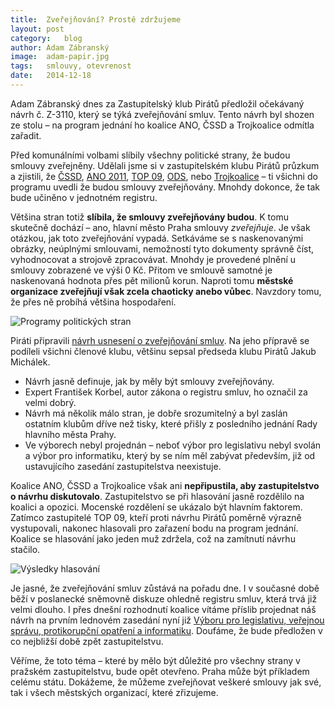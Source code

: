 ```yaml
---
title:	Zveřejňování? Prostě zdržujeme
layout:	post
category:	blog
author:	Adam Zábranský
image:	adam-papir.jpg
tags:	smlouvy, otevrenost
date:	2014-12-18
---
```


Adam Zábranský dnes za Zastupitelský klub Pirátů předložil očekávaný návrh č. Z-3110, který se týká zveřejňování smluv. Tento návrh byl shozen ze stolu – na program jednání ho koalice ANO, ČSSD a Trojkoalice odmítla zařadit.

Před komunálními volbami slíbily všechny politické strany, že budou smlouvy zveřejněny. Udělali jsme si v zastupitelském klubu Pirátů průzkum a zjistili, že [ČSSD](http://prazsky.cssd.cz/10825-VOLEBNI_PROGRAM__.pdf), [ANO 2011](http://www.anobudelip.cz/cs/volby/program-pro-prahu/), [TOP 09](http://www.top09.cz/files/soubory/volebni-program-top-09-pro-prahu_226.pdf), [ODS](http://www.ods.cz/media/reading/program-ods-zhmp-2014[1].pdf), nebo [Trojkoalice](http://www.trojkoalice.cz/wp-content/uploads/volebni_program_01.pdf) – ti všichni do programu uvedli že budou smlouvy zveřejňovány. Mnohdy dokonce, že tak bude učiněno v jednotném registru. 

Většina stran totiž **slíbila, že smlouvy zveřejňovány budou**. K tomu skutečně dochází – ano, hlavní město Praha smlouvy *zveřejňuje*. Je však otázkou, jak toto zveřejňování vypadá. Setkáváme se s naskenovanými obrázky, neúplnými smlouvami, nemožností tyto dokumenty správně číst, vyhodnocovat a strojově zpracovávat. Mnohdy je provedené plnění u smlouvy zobrazené ve výši 0 Kč. Přitom ve smlouvě samotné je naskenovaná hodnota přes pět milionů korun. Naproti tomu **městské organizace zveřejňují však zcela chaoticky anebo vůbec**. Navzdory tomu, že přes ně probíhá většina hospodaření.

![Programy politických stran](/assets/images/blog/programy-zverejnovani.png "Programy politických stran Trojkoalice, ČSSD a ANO")

Piráti připravili [návrh usnesení o zveřejňování smluv](/assets/static/3110.pdf). Na jeho přípravě se podíleli všichni členové klubu, většinu sepsal předseda klubu Pirátů Jakub Michálek.

* Návrh jasně definuje, jak by měly být smlouvy zveřejňovány.
* Expert František Korbel, autor zákona o registru smluv, ho označil za velmi dobrý. 
* Návrh má několik málo stran, je dobře srozumitelný a byl zaslán ostatním klubům dříve než tisky, které přišly z posledního jednání Rady hlavního města Prahy. 
* Ve výborech nebyl projednán – neboť výbor pro legislativu nebyl svolán a výbor pro informatiku, který by se ním měl zabývat především, již od ustavujícího zasedání zastupitelstva neexistuje.

Koalice ANO, ČSSD a Trojkoalice však ani **nepřipustila, aby zastupitelstvo o návrhu diskutovalo**. Zastupitelstvo se při hlasování jasně rozdělilo na koalici a opozici. Mocenské rozdělení se ukázalo být hlavním faktorem. Zatímco zastupitelé TOP 09, kteří proti návrhu Pirátů poměrně výrazně vystupovali, nakonec hlasovali pro zařazení bodu na program jednání. Koalice se hlasování jako jeden muž zdržela, což na zamítnutí návrhu stačilo. 

![Výsledky hlasování](/assets/images/blog/hlasovani-zverejnovani.jpg "Výsledky hlasování o tom, zda bude zveřejňování smluv na programu jednání")

Je jasné, že zveřejňování smluv zůstává na pořadu dne. I v současné době běží v poslanecké sněmovně diskuze ohledně registru smluv, která trvá již velmi dlouho. I přes dnešní rozhodnutí koalice vítáme příslib projednat náš návrh na prvním lednovém zasedání nyní již [Výboru pro legislativu, veřejnou správu, protikorupční opatření a informatiku](http://www.praha.eu/jnp/cz/o_meste/primator_a_volene_organy/zastupitelstvo/vybory_zastupitelstva/index.html?committeeId=30109). Doufáme, že bude předložen v co nejbližší době zpět zastupitelstvu.

Věříme, že toto téma – které by mělo být důležité pro všechny strany v pražském zastupitelstvu, bude opět otevřeno. Praha může být příkladem celému státu. Dokážeme, že můžeme zveřejňovat veškeré smlouvy jak své, tak i všech městských organizací, které zřizujeme. 



